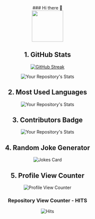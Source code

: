 <div align="center">
  ### Hi there 👋
</div>

<div id="header" align="center">
  <img src="https://media.giphy.com/media/M9gbBd9nbDrOTu1Mqx/giphy.gif" width="100"/>

  
## 1. GitHub Stats
[![GitHub Streak](https://github-readme-streak-stats.herokuapp.com?user=aboobakurusuheyl&theme=dark&hide_border=true)](https://git.io/streak-stats)

![Your Repository's Stats](https://github-readme-stats.vercel.app/api?username=aboobakurusuheyl&show_icons=true)

## 2. Most Used Languages
![Your Repository's Stats](https://github-readme-stats.vercel.app/api/top-langs/?username=aboobakurusuheyl&theme=blue-green)

## 3. Contributors Badge
![Your Repository's Stats](https://contrib.rocks/image?repo=aboobakurusuheyl/Python)

## 4. Random Joke Generator
![Jokes Card](https://readme-jokes.vercel.app/api)

## 5. Profile View Counter
![Profile View Counter](https://komarev.com/ghpvc/?username=aboobakurusuheyl)

### Repository View Counter - HITS
![Hits](https://hitcounter.pythonanywhere.com/count/tag.svg?url=https://github.com/aboobakurusuheyl/Python)

</div>
